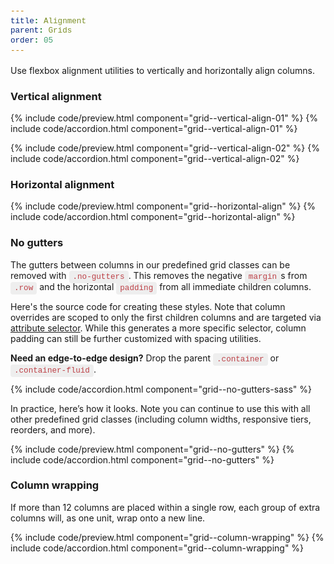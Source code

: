 ```yaml
---
title: Alignment
parent: Grids
order: 05
---
```


Use flexbox alignment utilities to vertically and horizontally align columns.

### Vertical alignment

{% include code/preview.html component="grid--vertical-align-01" %}
{% include code/accordion.html component="grid--vertical-align-01" %}

{% include code/preview.html component="grid--vertical-align-02" %}
{% include code/accordion.html component="grid--vertical-align-02" %}

### Horizontal alignment

{% include code/preview.html component="grid--horizontal-align" %}
{% include code/accordion.html component="grid--horizontal-align" %}

### No gutters

The gutters between columns in our predefined grid classes can be removed with <code>.no-gutters</code>. This removes the negative <code>margin</code>s from <code>.row</code> and the horizontal <code>padding</code> from all immediate children columns.

Here's the source code for creating these styles. Note that column overrides are scoped to only the first children columns and are targeted via [attribute selector](https://developer.mozilla.org/en-US/docs/Web/CSS/Attribute_selectors). While this generates a more specific selector, column padding can still be further customized with spacing utilities.

**Need an edge-to-edge design?** Drop the parent <code>.container</code> or <code>.container-fluid</code>.

{% include code/accordion.html component="grid--no-gutters-sass" %}

In practice, here’s how it looks. Note you can continue to use this with all other predefined grid classes (including column widths, responsive tiers, reorders, and more).

{% include code/preview.html component="grid--no-gutters" %}
{% include code/accordion.html component="grid--no-gutters" %}

### Column wrapping

If more than 12 columns are placed within a single row, each group of extra columns will, as one unit, wrap onto a new line.

{% include code/preview.html component="grid--column-wrapping" %}
{% include code/accordion.html component="grid--column-wrapping" %}

<style scoped>
    .grid-example {
        position: relative;
        padding: 16px;
        margin: 16px -15px;
        border: 3px 0 0 solid #f7f7f9;
    }
    @media (min-width: 576px) {
        .grid-example {
            padding: 24px;
            margin: 16px 0 0 0;
        }
    }
    .grid-example > .row > .col,
    .grid-example .row > [class^=col-] {
        padding-top: .75rem;
        padding-bottom: .75rem;
        background-color: rgba(86,61,124,.15);
        border: 1px solid rgba(86,61,124,.2);
    }
    code {
        padding: 3px 6px;
        background-color: #eee;
        border-radius: 4px;
        font-family: SFMono-Regular, Menlo, Monaco, Consolas, "Liberation Mono", "Courier New", monospace;
        font-size: 90%;
        color: #bd4147;
    }
    .v-align .row {
        min-height: 100px;
        background-color: rgba(255,0,0,.1);
    }
</style>
